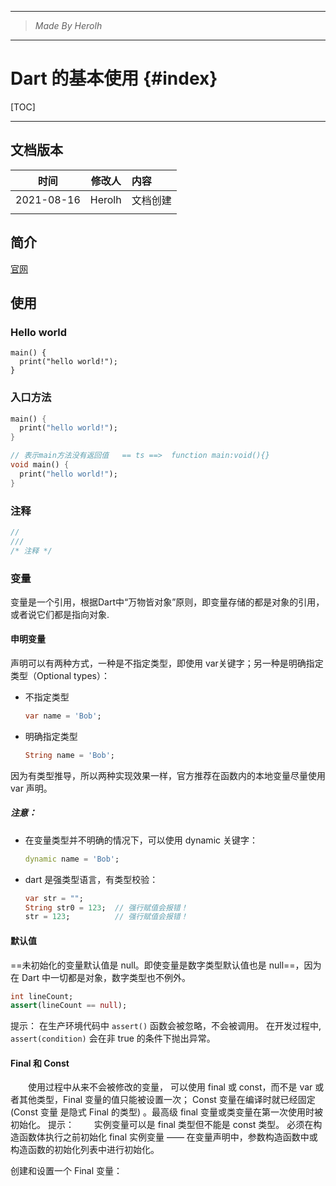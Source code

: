 ----------------------------------------------
> *Made By Herolh*
----------------------------------------------

# Dart 的基本使用 {#index}

[TOC]



 







--------------------------------------------

## 文档版本

|    时间    | 修改人 | 内容     |
| :--------: | :----: | :------- |
| 2021-08-16 | Herolh | 文档创建 |
|            |        |          |



## 简介

[官网](https://flutter.dev/)





## 使用

### Hello world

```shell
main() {
  print("hello world!");
}
```



### 入口方法

```dart
main() {
  print("hello world!");
}

// 表示main方法没有返回值   == ts ==>  function main:void(){}
void main() {
  print("hello world!");
}
```





### 注释

```dart
//
///
/* 注释 */
```



### 变量

变量是一个引用，根据Dart中“万物皆对象”原则，即变量存储的都是对象的引用，或者说它们都是指向对象.



#### 申明变量

声明可以有两种方式，一种是不指定类型，即使用 var关键字；另一种是明确指定类型（Optional types）：

- 不指定类型

    ```dart
    var name = 'Bob';
    ```

- 明确指定类型

    ```dart
    String name = 'Bob';
    ```

因为有类型推导，所以两种实现效果一样，官方推荐在函数内的本地变量尽量使用 var 声明。



##### 注意：

- 在变量类型并不明确的情况下，可以使用 dynamic 关键字：

    ```dart
    dynamic name = 'Bob';
    ```

- dart 是强类型语言，有类型校验：

    ```dart
    var str = "";
    String str0 = 123; 	// 强行赋值会报错！
    str = 123; 			// 强行赋值会报错！
    ```

    



#### 默认值

==未初始化的变量默认值是 null。即使变量是数字类型默认值也是 null==，因为在 Dart 中一切都是对象，数字类型也不例外。

```dart
int lineCount;
assert(lineCount == null);
```

提示： 在生产环境代码中 `assert()` 函数会被忽略，不会被调用。 在开发过程中, `assert(condition)` 会在非 true 的条件下抛出异常。



#### Final 和 Const
&emsp;&emsp;使用过程中从来不会被修改的变量， 可以使用 final 或 const，而不是 var 或者其他类型，Final 变量的值只能被设置一次； Const 变量在编译时就已经固定 (Const 变量 是隐式 Final 的类型) 。最高级 final 变量或类变量在第一次使用时被初始化。
提示： 
&emsp;&emsp;实例变量可以是 final 类型但不能是 const 类型。 必须在构造函数体执行之前初始化 final 实例变量 —— 在变量声明中，参数构造函数中或构造函数的初始化列表中进行初始化。

创建和设置一个 Final 变量：